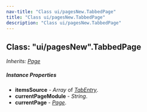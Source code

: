 ```yaml
---
nav-title: "Class ui/pagesNew.TabbedPage"
title: "Class ui/pagesNew.TabbedPage"
description: "Class ui/pagesNew.TabbedPage"
---
```

## Class: "ui/pagesNew".TabbedPage  
_Inherits:_ [_Page_](../../ui/pagesNew/Page.md)

##### Instance Properties
 - **itemsSource** - _Array_ of [_TabEntry_](../../ui/pagesNew/TabEntry.md).
 - **currentPageModule** - _String_.
 - **currentPage** - [_Page_](../../ui/pagesNew/Page.md).